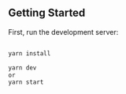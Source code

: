 
## Getting Started

First, run the development server:

```bash

yarn install

yarn dev 	
or
yarn start
```